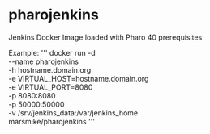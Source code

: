 # pharojenkins
Jenkins Docker Image loaded with Pharo 40 prerequisites

Example:
'''
docker run -d \
  --name pharojenkins \
  -h hostname.domain.org \
  -e VIRTUAL_HOST=hostname.domain.org \
  -e VIRTUAL_PORT=8080 \
  -p 8080:8080 \
  -p 50000:50000 \
  -v /srv/jenkins_data:/var/jenkins_home \
  marsmike/pharojenkins
'''
